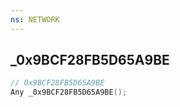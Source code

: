 ```yaml
---
ns: NETWORK
---
```

## _0x9BCF28FB5D65A9BE

```c
// 0x9BCF28FB5D65A9BE
Any _0x9BCF28FB5D65A9BE();
```

